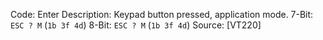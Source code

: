 Code: Enter
Description: Keypad button pressed, application mode.
7-Bit: `ESC ? M` (`1b 3f 4d`)
8-Bit: `ESC ? M` (`1b 3f 4d`)
Source: [VT220]
